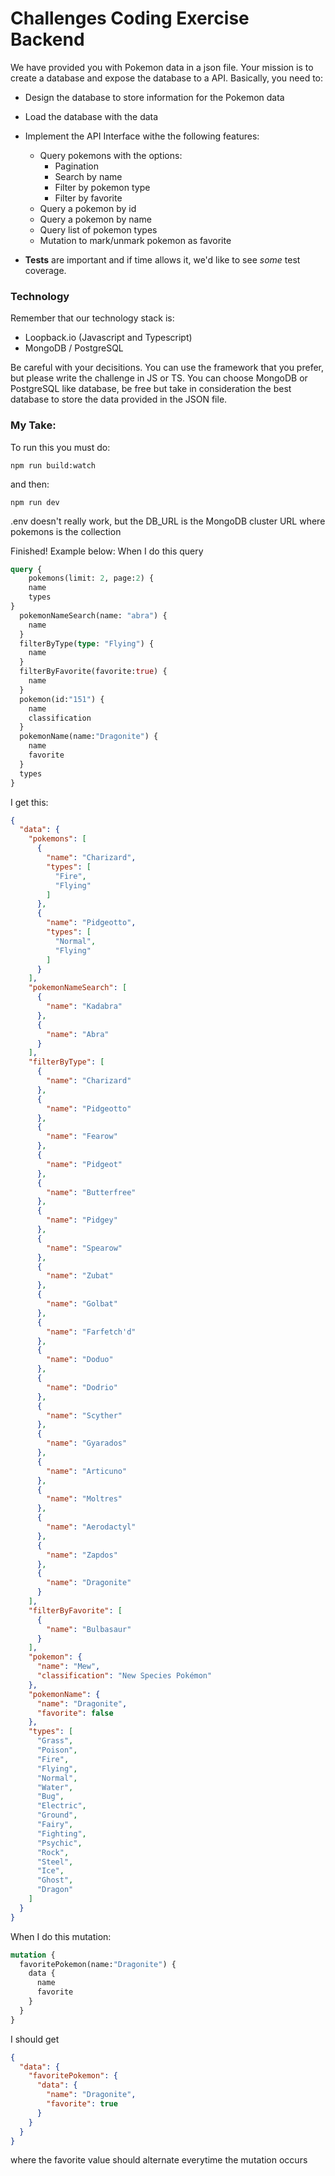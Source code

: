 # Challenges Coding Exercise Backend

We have provided you with Pokemon data in a json file. Your mission is to create a database and expose the database to a API. Basically, you need to:

- Design the database to store information for the Pokemon data
- Load the database with the data
- Implement the API Interface withe the following features:

  - Query pokemons with the options:
    - Pagination
    - Search by name
    - Filter by pokemon type
    - Filter by favorite
  - Query a pokemon by id
  - Query a pokemon by name
  - Query list of pokemon types
  - Mutation to mark/unmark pokemon as favorite

- **Tests** are important and if time allows it, we'd like to see _some_ test coverage.

### Technology

Remember that our technology stack is:

- Loopback.io (Javascript and Typescript)
- MongoDB / PostgreSQL

Be careful with your decisitions. You can use the framework that you prefer, but please write the challenge in JS or TS. You can choose MongoDB or PostgreSQL like database, be free but take in consideration the best database to store the data provided in the JSON file.

### My Take:

To run this you must do:

```
npm run build:watch
```

and then:

```
npm run dev
```

.env doesn't really work, but the DB_URL is the MongoDB cluster URL where pokemons is the collection

Finished! Example below:
When I do this query

```GraphQL
query {
 	pokemons(limit: 2, page:2) {
  	name
  	types
}
  pokemonNameSearch(name: "abra") {
    name
  }
  filterByType(type: "Flying") {
    name
  }
  filterByFavorite(favorite:true) {
    name
  }
  pokemon(id:"151") {
    name
    classification
  }
  pokemonName(name:"Dragonite") {
    name
    favorite
  }
  types
}
```

I get this:

```JSON
{
  "data": {
    "pokemons": [
      {
        "name": "Charizard",
        "types": [
          "Fire",
          "Flying"
        ]
      },
      {
        "name": "Pidgeotto",
        "types": [
          "Normal",
          "Flying"
        ]
      }
    ],
    "pokemonNameSearch": [
      {
        "name": "Kadabra"
      },
      {
        "name": "Abra"
      }
    ],
    "filterByType": [
      {
        "name": "Charizard"
      },
      {
        "name": "Pidgeotto"
      },
      {
        "name": "Fearow"
      },
      {
        "name": "Pidgeot"
      },
      {
        "name": "Butterfree"
      },
      {
        "name": "Pidgey"
      },
      {
        "name": "Spearow"
      },
      {
        "name": "Zubat"
      },
      {
        "name": "Golbat"
      },
      {
        "name": "Farfetch'd"
      },
      {
        "name": "Doduo"
      },
      {
        "name": "Dodrio"
      },
      {
        "name": "Scyther"
      },
      {
        "name": "Gyarados"
      },
      {
        "name": "Articuno"
      },
      {
        "name": "Moltres"
      },
      {
        "name": "Aerodactyl"
      },
      {
        "name": "Zapdos"
      },
      {
        "name": "Dragonite"
      }
    ],
    "filterByFavorite": [
      {
        "name": "Bulbasaur"
      }
    ],
    "pokemon": {
      "name": "Mew",
      "classification": "New Species Pokémon"
    },
    "pokemonName": {
      "name": "Dragonite",
      "favorite": false
    },
    "types": [
      "Grass",
      "Poison",
      "Fire",
      "Flying",
      "Normal",
      "Water",
      "Bug",
      "Electric",
      "Ground",
      "Fairy",
      "Fighting",
      "Psychic",
      "Rock",
      "Steel",
      "Ice",
      "Ghost",
      "Dragon"
    ]
  }
}
```

When I do this mutation:

```GraphQL
mutation {
  favoritePokemon(name:"Dragonite") {
    data {
      name
      favorite
    }
  }
}
```

I should get

```JSON
{
  "data": {
    "favoritePokemon": {
      "data": {
        "name": "Dragonite",
        "favorite": true
      }
    }
  }
}
```

where the favorite value should alternate everytime the mutation occurs
